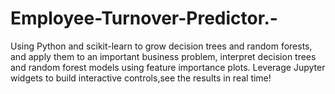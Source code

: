 # Employee-Turnover-Predictor.-
Using Python and scikit-learn to grow decision trees and random forests, and apply them to an important business problem, interpret decision trees and random forest models using feature importance plots. Leverage Jupyter widgets to build interactive controls,see the results in real time!
